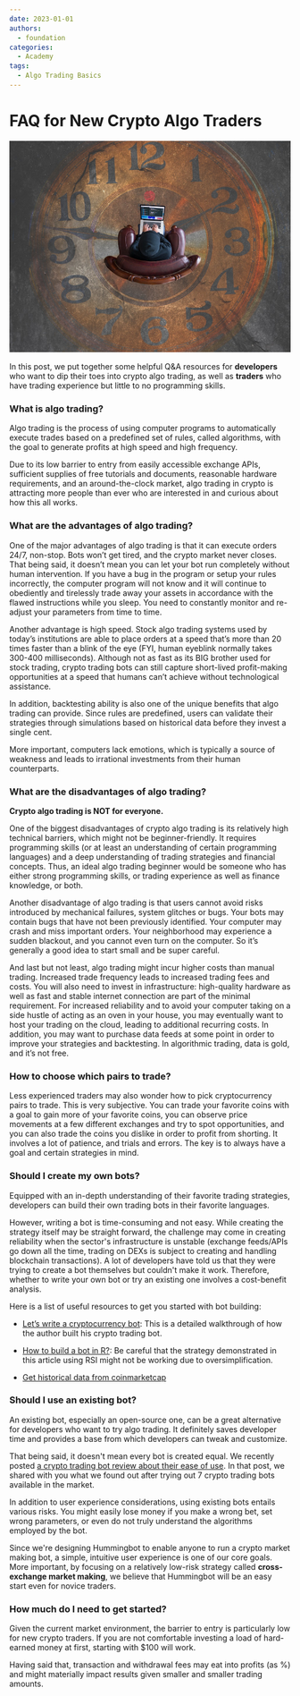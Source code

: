 ```yaml
---
date: 2023-01-01
authors:
  - foundation
categories:
  - Academy
tags:
  - Algo Trading Basics
---
```


# FAQ for New Crypto Algo Traders

![cover](cover.jpeg)

In this post, we put together some helpful Q&A resources for **developers** who want to dip their toes into crypto algo trading, as well as **traders** who have trading experience but little to no programming skills.

<!-- more -->

### What is algo trading?

Algo trading is the process of using computer programs to automatically execute trades based on a predefined set of rules, called algorithms, with the goal to generate profits at high speed and high frequency.

Due to its low barrier to entry from easily accessible exchange APIs, sufficient supplies of free tutorials and documents, reasonable hardware requirements, and an around-the-clock market, algo trading in crypto is attracting more people than ever who are interested in and curious about how this all works.

### What are the advantages of algo trading?

One of the major advantages of algo trading is that it can execute orders 24/7, non-stop. Bots won’t get tired, and the crypto market never closes. That being said, it doesn’t mean you can let your bot run completely without human intervention.  If you have a bug in the program or setup your rules incorrectly, the computer program will not know and it will continue to obediently and tirelessly trade away your assets in accordance with the flawed instructions while you sleep.  You need to constantly monitor and re-adjust your parameters from time to time.

Another advantage is high speed. Stock algo trading systems used by today’s institutions are able to place orders at a speed that’s more than 20 times faster than a blink of the eye (FYI, human eyeblink normally takes 300-400 milliseconds). Although not as fast as its BIG brother used for stock trading, crypto trading bots can still capture short-lived profit-making opportunities at a speed that humans can’t achieve without technological assistance.

In addition, backtesting ability is also one of the unique benefits that algo trading can provide. Since rules are predefined, users can validate their strategies through simulations based on historical data before they invest a single cent.

More important, computers lack emotions, which is typically a source of weakness and leads to irrational investments from their human counterparts.

### What are the disadvantages of algo trading?

**Crypto algo trading is NOT for everyone.**

One of the biggest disadvantages of crypto algo trading is its relatively high technical barriers, which might not be beginner-friendly. It requires programming skills (or at least an understanding of certain programming languages) and a deep understanding of trading strategies and financial concepts. Thus, an ideal algo trading beginner would be someone who has either strong programming skills, or trading experience as well as finance knowledge, or both.

Another disadvantage of algo trading is that users cannot avoid risks introduced by mechanical failures, system glitches or bugs. Your bots may contain bugs that have not been previously identified. Your computer may crash and miss important orders. Your neighborhood may experience a sudden blackout, and you cannot even turn on the computer. So it’s generally a good idea to start small and be super careful.

And last but not least, algo trading might incur higher costs than manual trading. Increased trade frequency leads to increased trading fees and costs.  You will also need to invest in infrastructure: high-quality hardware as well as fast and stable internet connection are part of the minimal requirement. For increased reliability and to avoid your computer taking on a side hustle of acting as an oven in your house, you may eventually want to host your trading on the cloud, leading to additional recurring costs.  In addition, you may want to purchase data feeds at some point in order to improve your strategies and backtesting. In algorithmic trading, data is gold, and it’s not free.


### How to choose which pairs to trade?

Less experienced traders may also wonder how to pick cryptocurrency pairs to trade. This is very subjective. You can trade your favorite coins with a goal to gain more of your favorite coins, you can observe price movements at a few different exchanges and try to spot opportunities, and you can also trade the coins you dislike in order to profit from shorting. It involves a lot of patience, and trials and errors. The key is to always have a goal and certain strategies in mind.


### Should I create my own bots?

Equipped with an in-depth understanding of their favorite trading strategies, developers can build their own trading bots in their favorite languages.

However, writing a bot is time-consuming and not easy. While creating the strategy itself may be straight forward, the challenge may come in creating reliability when the sector's infrastructure is unstable (exchange feeds/APIs go down all the time, trading on DEXs is subject to creating and handling blockchain transactions).  A lot of developers have told us that they were trying to create a bot themselves but couldn't make it work. Therefore, whether to write your own bot or try an existing one involves a cost-benefit analysis.

Here is a list of useful resources to get you started with bot building:

* [Let’s write a cryptocurrency bot](../2020-09-what-is-market-making/index.md): This is a detailed walkthrough of how the author built his crypto trading bot.

* [How to build a bot in R?](https://towardsdatascience.com/build-a-cryptocurrency-trading-bot-with-r-1445c429e1b1): Be careful that the strategy demonstrated in this article using RSI might not be working due to oversimplification.

* [Get historical data from coinmarketcap](https://github.com/Alescontrela/coinmarketcap-history)

### Should I use an existing bot?

An existing bot, especially an open-source one, can be a great alternative for developers who want to try algo trading. It definitely saves developer time and provides a base from which developers can tweak and customize.

That being said, it doesn't mean every bot is created equal. We recently posted [a crypto trading bot review about their ease of use](../2019-05-crypto-bot-reviews/index.md). In that post, we shared with you what we found out after trying out 7 crypto trading bots available in the market.

In addition to user experience considerations, using existing bots entails various risks. You might easily lose money if you make a wrong bet, set wrong parameters, or even do not truly understand the algorithms employed by the bot.

Since we're designing Hummingbot to enable anyone to run a crypto market making bot, a simple, intuitive user experience is one of our core goals. More important, by focusing on a relatively low-risk strategy called **cross-exchange market making**, we believe that Hummingbot will be an easy start even for novice traders.

### How much do I need to get started?

Given the current market environment, the barrier to entry is particularly low for new crypto traders. If you are not comfortable investing a load of hard-earned money at first, starting with $100 will work.

Having said that, transaction and withdrawal fees may eat into profits (as %) and might materially impact results given smaller and smaller trading amounts.